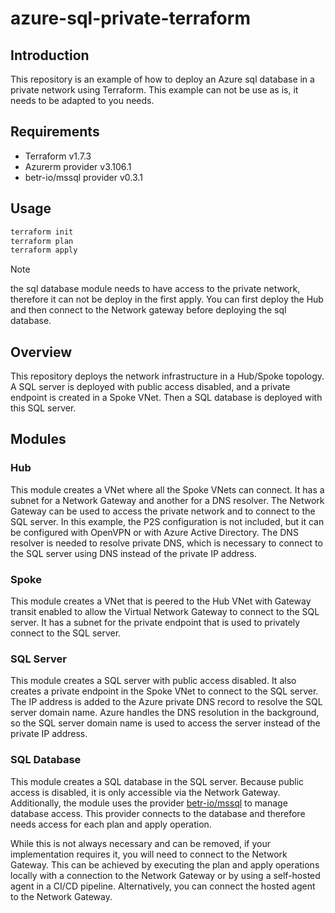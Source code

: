 # azure-sql-private-terraform

## Introduction

This repository is an example of how to deploy an Azure sql database in a private network using Terraform. This example can not be use as is, it needs to be adapted to you needs. 

## Requirements

- Terraform v1.7.3
- Azurerm provider v3.106.1
- betr-io/mssql provider v0.3.1

## Usage

```bash
terraform init
terraform plan
terraform apply
```

> [!NOTE]
> the sql database module needs to have access to the private network, therefore it can not be deploy in the first apply. You can first deploy the Hub and then connect to the Network gateway before deploying the sql database.

## Overview

This repository deploys the network infrastructure in a Hub/Spoke topology. A SQL server is deployed with public access disabled, and a private endpoint is created in a Spoke VNet. Then a SQL database is deployed with this SQL server.

## Modules

### Hub

This module creates a VNet where all the Spoke VNets can connect. It has a subnet for a Network Gateway and another for a DNS resolver. The Network Gateway can be used to access the private network and to connect to the SQL server. In this example, the P2S configuration is not included, but it can be configured with OpenVPN or with Azure Active Directory. The DNS resolver is needed to resolve private DNS, which is necessary to connect to the SQL server using DNS instead of the private IP address.

### Spoke

This module creates a VNet that is peered to the Hub VNet with Gateway transit enabled to allow the Virtual Network Gateway to connect to the SQL server. It has a subnet for the private endpoint that is used to privately connect to the SQL server.

### SQL Server

This module creates a SQL server with public access disabled. It also creates a private endpoint in the Spoke VNet to connect to the SQL server. The IP address is added to the Azure private DNS record to resolve the SQL server domain name. Azure handles the DNS resolution in the background, so the SQL server domain name is used to access the server instead of the private IP address.

### SQL Database

This module creates a SQL database in the SQL server. Because public access is disabled, it is only accessible via the Network Gateway. Additionally, the module uses the provider [betr-io/mssql](https://github.com/betr-io/terraform-provider-mssql) to manage database access. This provider connects to the database and therefore needs access for each plan and apply operation.

While this is not always necessary and can be removed, if your implementation requires it, you will need to connect to the Network Gateway. This can be achieved by executing the plan and apply operations locally with a connection to the Network Gateway or by using a self-hosted agent in a CI/CD pipeline. Alternatively, you can connect the hosted agent to the Network Gateway.